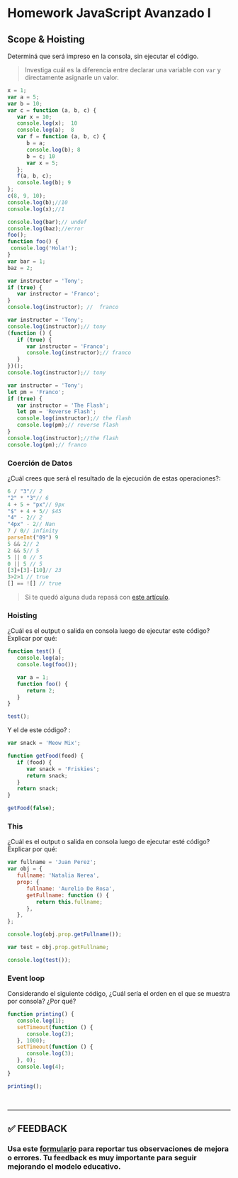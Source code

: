 # Homework JavaScript Avanzado I

## Scope & Hoisting

Determiná que será impreso en la consola, sin ejecutar el código.

> Investiga cuál es la diferencia entre declarar una variable con `var` y directamente asignarle un valor.

```javascript
x = 1;
var a = 5;
var b = 10;
var c = function (a, b, c) {
   var x = 10;
   console.log(x);  10
   console.log(a);  8
   var f = function (a, b, c) {
      b = a;
      console.log(b); 8
      b = c; 10
      var x = 5;
   };
   f(a, b, c);
   console.log(b); 9
};
c(8, 9, 10);
console.log(b);//10
console.log(x);//1
```

```javascript
console.log(bar);// undef
console.log(baz);//error
foo();
function foo() {
 console.log('Hola!');
}
var bar = 1;
baz = 2;
```

```javascript
var instructor = 'Tony';
if (true) {
   var instructor = 'Franco';
}
console.log(instructor); //  franco 
```

```javascript
var instructor = 'Tony';
console.log(instructor);// tony
(function () {
   if (true) {
      var instructor = 'Franco';
      console.log(instructor);// franco
   }
})();
console.log(instructor);// tony
```

```javascript
var instructor = 'Tony';
let pm = 'Franco';
if (true) {
   var instructor = 'The Flash';
   let pm = 'Reverse Flash';
   console.log(instructor);// the flash
   console.log(pm);// reverse flash
}
console.log(instructor);//the flash
console.log(pm);// franco
```

### Coerción de Datos

¿Cuál crees que será el resultado de la ejecución de estas operaciones?:

```javascript
6 / "3"// 2
"2" * "3"// 6
4 + 5 + "px"// 9px
"$" + 4 + 5// $45
"4" - 2// 2
"4px" - 2// Nan
7 / 0// infinity
parseInt("09") 9
5 && 2// 2
2 && 5// 5
5 || 0 // 5
0 || 5 // 5
[3]+[3]-[10]// 23
3>2>1 // true
[] == ![] // true
```

> Si te quedó alguna duda repasá con [este artículo](http://javascript.info/tutorial/object-conversion).

### Hoisting

¿Cuál es el output o salida en consola luego de ejecutar este código? Explicar por qué:

```javascript
function test() {
   console.log(a);
   console.log(foo());

   var a = 1;
   function foo() {
      return 2;
   }
}

test();
```

Y el de este código? :

```javascript
var snack = 'Meow Mix';

function getFood(food) {
   if (food) {
      var snack = 'Friskies';
      return snack;
   }
   return snack;
}

getFood(false);
```

### This

¿Cuál es el output o salida en consola luego de ejecutar esté código? Explicar por qué:

```javascript
var fullname = 'Juan Perez';
var obj = {
   fullname: 'Natalia Nerea',
   prop: {
      fullname: 'Aurelio De Rosa',
      getFullname: function () {
         return this.fullname;
      },
   },
};

console.log(obj.prop.getFullname());

var test = obj.prop.getFullname;

console.log(test());
```

### Event loop

Considerando el siguiente código, ¿Cuál sería el orden en el que se muestra por consola? ¿Por qué?

```javascript
function printing() {
   console.log(1);
   setTimeout(function () {
      console.log(2);
   }, 1000);
   setTimeout(function () {
      console.log(3);
   }, 0);
   console.log(4);
}

printing();
```

</br >

---

## **✅ FEEDBACK**

### Usa este [**formulario**](https://docs.google.com/forms/d/e/1FAIpQLSe1MybH_Y-xcp1RP0jKPLndLdJYg8cwyHkSb9MwSrEjoxyzWg/viewform) para reportar tus observaciones de mejora o errores. Tu feedback es muy importante para seguir mejorando el modelo educativo.
